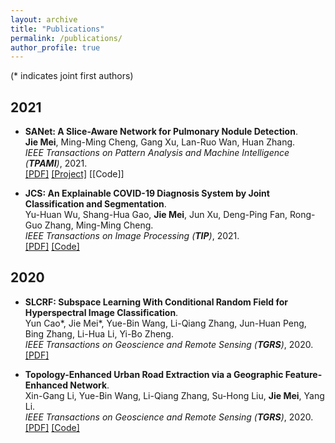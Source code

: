 ```yaml
---
layout: archive
title: "Publications"
permalink: /publications/
author_profile: true
---
```

(\* indicates joint first authors)
## 2021
* <b>SANet: A Slice-Aware Network for Pulmonary Nodule Detection</b>. <br>
<b>Jie Mei</b>, Ming-Ming Cheng, Gang Xu, Lan-Ruo Wan, Huan Zhang. <br>
<i>IEEE Transactions on Pattern Analysis and Machine Intelligence (**TPAMI**)</i>, 2021. <br>
[[PDF]](https://jiemei.xyz/files/2021_TPAMI_SANet/2021_TPAMI_SANet.pdf)
[[Project]](https://jiemei.xyz/publications/SANet)
[[Code]]

* <b>JCS: An Explainable COVID-19 Diagnosis System by Joint Classification and Segmentation</b>. <br>
Yu-Huan Wu, Shang-Hua Gao, <b>Jie Mei</b>, Jun Xu, Deng-Ping Fan, Rong-Guo Zhang, Ming-Ming Cheng. <br>
<i>IEEE Transactions on Image Processing (**TIP**)</i>, 2021. <br>
[[PDF]](https://jiemei.xyz/files/2021_TIP_JCS/2021_TIP_JCS.pdf)
[[Code]](https://github.com/yuhuan-wu/JCS)

## 2020
* <b>SLCRF: Subspace Learning With Conditional Random Field for Hyperspectral Image Classification</b>. <br>
Yun Cao\*, Jie Mei\*, Yue-Bin Wang, Li-Qiang Zhang, Jun-Huan Peng, Bing Zhang, Li-Hua Li, Yi-Bo Zheng. <br>
<i>IEEE Transactions on Geoscience and Remote Sensing (**TGRS**)</i>, 2020. <br>
[[PDF]](https://jiemei.xyz/files/2021_TGRS_SLCRF/2021_TGRS_SLCRF.pdf)

* <b>Topology-Enhanced Urban Road Extraction via a Geographic Feature-Enhanced Network</b>. <br>
Xin-Gang Li, Yue-Bin Wang, Li-Qiang Zhang, Su-Hong Liu, <b>Jie Mei</b>, Yang Li. <br>
<i>IEEE Transactions on Geoscience and Remote Sensing (**TGRS**)</i>, 2020. <br>
[[PDF]](https://jiemei.xyz/files/2020_TGRS_Road/2020_TGRS_Road.pdf)
[[Code]](https://github.com/lixingang/road_detection)